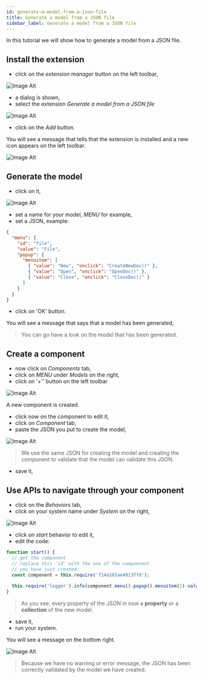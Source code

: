 ```yaml
---
id: generate-a-model-from-a-json-file
title: Generate a model from a JSON file
sidebar_label: Generate a model from a JSON file
---
```


In this tutorial we will show how to generate a model from a JSON file.

## Install the extension

* click on the *extension manager* button on the left toolbar,

![Image Alt](../../img/generate-a-model-from-a-json-file-1.png)

* a dialog is shown,
* select the extension *Generate a model from a JSON file*

![Image Alt](../../img/generate-a-model-from-a-json-file-2.png)

* click on the *Add* button.

You will see a message that tells that the extension is installed and a new icon appears on the left toolbar.

![Image Alt](../../img/generate-a-model-from-a-json-file-3.png)

## Generate the model

* click on it,

![Image Alt](../../img/generate-a-model-from-a-json-file-4.png)

* set a name for your model, *MENU* for example,
* set a JSON, example:

```json
{
  "menu": {
    "id": "file",
    "value": "File",
    "popup": {
      "menuitem": [
        { "value": "New", "onclick": "CreateNewDoc()" },
        { "value": "Open", "onclick": "OpenDoc()" },
        { "value": "Close", "onclick": "CloseDoc()" }
      ]
    }
  }
}
```
* click on 'OK' button.

You will see a message that says that a model has been generated,

>You can go have a look on the model that has been generated.

## Create a component

* now click on *Components* tab,
* click on *MENU* under *Models* on the right,
* click on '+'' button on the left toolbar

![Image Alt](../../img/generate-a-model-from-a-json-file-5.png)

A new component is created.

* click now on the component to edit it,
* click on *Component* tab,
* paste the JSON you put to create the model,

![Image Alt](../../img/generate-a-model-from-a-json-file-6.png)

>We use the same JSON for creating the model and creating the component to validate that the model can validate this JSON.

* save it,

## Use APIs to navigate through your component

* click on the *Behaviors* tab,
* click on your system name under *System* on the right,

![Image Alt](../../img/generate-a-model-from-a-json-file-7.png)

* click on *start* behavior to edit it,
* edit the code:

```js
function start() { 
  // get the component
  // replace this 'id' with the one of the compoenent
  // you have just created.
  const component = this.require('f14a101ae4913ffd');
 
  this.require('logger').info(component.menu().popup().menuitem(1).value());
}
```

>As you see, every property of the JSON in now a **property** or a **collection** of the new model.

* save it,
* run your system.

You will see a message on the bottom right.

![Image Alt](../../img/generate-a-model-from-a-json-file-8.png)

>Because we have no warning or error message, the JSON has been correctly validated by the model we have created.